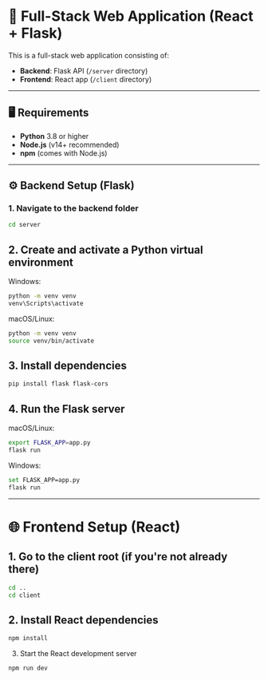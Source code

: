 # 🧩 Full-Stack Web Application (React + Flask)

This is a full-stack web application consisting of:

- **Backend**: Flask API (`/server` directory)
- **Frontend**: React app (`/client` directory)

---

## 🖥️ Requirements

- **Python** 3.8 or higher  
- **Node.js** (v14+ recommended)  
- **npm** (comes with Node.js)

---

## ⚙️ Backend Setup (Flask)

### 1. Navigate to the backend folder
```bash
cd server
```

## 2. Create and activate a Python virtual environment

Windows:
```bash
python -m venv venv
venv\Scripts\activate
```

macOS/Linux:
```bash
python -m venv venv
source venv/bin/activate
```

## 3. Install dependencies
```bash
pip install flask flask-cors
```

## 4. Run the Flask server

macOS/Linux:
```bash
export FLASK_APP=app.py
flask run
```
Windows:
```bash
set FLASK_APP=app.py
flask run

```

---
# 🌐 Frontend Setup (React)

## 1. Go to the client root (if you're not already there)
```bash
cd ..
cd client
```

## 2. Install React dependencies
```bash
npm install
```

3. Start the React development server
```bash
npm run dev
```
